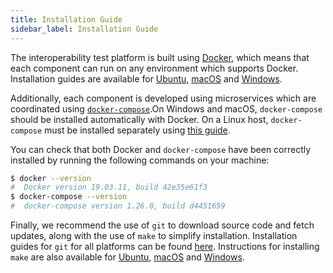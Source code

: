 ```yaml
---
title: Installation Guide
sidebar_label: Installation Guide
---
```


The interoperability test platform is built using
[Docker](https://www.docker.com/), which means that each component can run on
any environment which supports Docker. Installation guides are available for
[Ubuntu](https://docs.docker.com/engine/install/ubuntu/),
[macOS](https://docs.docker.com/docker-for-mac/install/) and
[Windows](https://docs.docker.com/docker-for-windows/install/).

Additionally, each component is developed using microservices which are
coordinated using [`docker-compose`](https://docs.docker.com/compose/).On
Windows and macOS, `docker-compose` should be installed automatically with
Docker. On a Linux host, `docker-compose` must be installed separately using
[this guide](https://docs.docker.com/compose/install/).

You can check that both Docker and `docker-compose` have been correctly
installed by running the following commands on your machine:

```bash
$ docker --version
#  Docker version 19.03.11, build 42e35e61f3
$ docker-compose --version
#  docker-compose version 1.26.0, build d4451659
```

Finally, we recommend the use of `git` to download source code and fetch
updates, along with the use of `make` to simplify installation. Installation
guides for `git` for all platforms can be found
[here](https://git-scm.com/book/en/v2/Getting-Started-Installing-Git).
Instructions for installing `make` are also available for
[Ubuntu](https://askubuntu.com/a/272020),
[macOS](https://stackoverflow.com/a/10265766/1590962) and
[Windows](http://gnuwin32.sourceforge.net/packages/make.htm).
